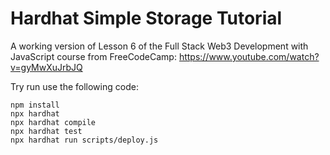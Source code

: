 # Hardhat Simple Storage Tutorial

A working version of Lesson 6 of the Full Stack Web3 Development with JavaScript course from FreeCodeCamp: https://www.youtube.com/watch?v=gyMwXuJrbJQ

Try run use the following code:

```shell
npm install
npx hardhat
npx hardhat compile
npx hardhat test
npx hardhat run scripts/deploy.js
```
